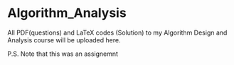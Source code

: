 # Algorithm_Analysis

All PDF(questions) and LaTeX codes (Solution) to my Algorithm Design and Analysis course will be uploaded here.

P.S. Note that this was an assignemnt
